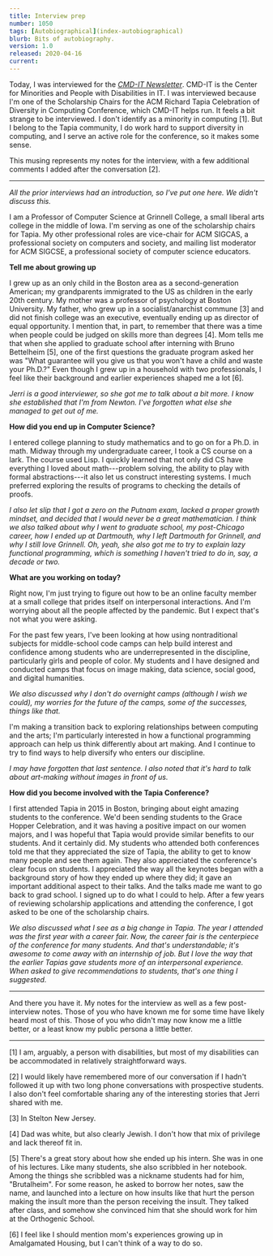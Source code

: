 ```yaml
---
title: Interview prep
number: 1050
tags: [Autobiographical](index-autobiographical)
blurb: Bits of autobiography.
version: 1.0
released: 2020-04-16
current: 
---
```

Today, I was interviewed for the [_CMD-IT
Newsletter_](http://www.cmd-it.org/news/).  CMD-IT is the Center
for Minorities and People with Disabilities in IT.  I was interviewed
because I'm one of the Scholarship Chairs for the ACM Richard Tapia
Celebration of Diversity in Computing Conference, which CMD-IT helps
run.  It feels a bit strange to be interviewed.  I don't identify
as a minority in computing [1].  But I belong to the Tapia community,
I do work hard to support diversity in computing, and I serve an
active role for the conference, so it makes some sense.

This musing represents my notes for the interview, with a few additional
comments I added after the conversation [2].

---

_All the prior interviews had an introduction, so I've put one here.
We didn't discuss this._

I am a Professor of Computer Science at Grinnell College, a small
liberal arts college in the middle of Iowa.  I'm serving as one
of the scholarship chairs for Tapia.  My other professional roles
are vice-chair for ACM SIGCAS, a professional society on
computers and society, and mailing list moderator for ACM SIGCSE,
a professional society of computer science educators.

**Tell me about growing up**

I grew up as an only child in the Boston area as a second-generation
American; my grandparents immigrated to the US as children in the
early 20th century.  My mother was a professor of psychology at
Boston University.  My father, who grew up in a socialist/anarchist
commune [3] and did not finish college was an executive, eventually
ending up as director of equal opportunity.  I mention that, in
part, to remember that there was a time when people could be judged
on skills more than degrees [4].  Mom tells me that when she applied
to graduate school after interning with Bruno Bettelheim [5], one
of the first questions the graduate program asked her was "What
guarantee will you give us that you won't have a child and waste
your Ph.D.?" Even though I grew up in a household with two
professionals, I feel like their background and earlier experiences
shaped me a lot [6].

_Jerri is a good interviewer, so she got me to talk about a bit more.
I know she established that I'm from Newton.  I've forgotten what else
she managed to get out of me._

**How did you end up in Computer Science?**

I entered college planning to study mathematics and to go on for a
Ph.D. in math.  Midway through my undergraduate career, I took a CS
course on a lark.  The course used Lisp.  I quickly learned that
not only did CS have everything I loved about math---problem solving,
the ability to play with formal abstractions---it also let us
construct interesting systems.  I much preferred exploring the
results of programs to checking the details of proofs.

_I also let slip that I got a zero on the Putnam exam, lacked a proper
growth mindset, and decided that I would never be a great mathematician.
I think we also talked about why I went to graduate school, my post-Chicago 
career, how I ended up at Dartmouth, why I left Dartmouth for Grinnell,
and why I still love Grinnell.  Oh, yeah, she also got me to try to
explain lazy functional programming, which is something I haven't tried
to do in, say, a decade or two._

**What are you working on today?**

Right now, I'm just trying to figure out how to be an online faculty
member at a small college that prides itself on interpersonal
interactions.  And I'm worrying about all the people affected by
the pandemic.  But I expect that's not what you were asking.

For the past few years, I've been looking at how using nontraditional
subjects for middle-school code camps can help build interest and
confidence among students who are underrepresented in the discipline,
particularly girls and people of color.  My students and I have
designed and conducted camps that focus on image making, data
science, social good, and digital humanities.  

_We also discussed why I don't do overnight camps (although I wish we
could), my worries for the future of the camps, some of the
successes, things like that._

I'm making a transition back to exploring relationships between
computing and the arts; I'm particularly interested in how a
functional programming approach can help us think differently about
art making.  And I continue to try to find ways to help diversify
who enters our discipline.

_I may have forgotten that last sentence.  I also noted that it's
hard to talk about art-making without images in front of us._

**How did you become involved with the Tapia Conference?**

I first attended Tapia in 2015 in Boston, bringing about eight
amazing students to the conference.  We'd been sending students to
the Grace Hopper Celebration, and it was having a positive impact
on our women majors, and I was hopeful that Tapia would provide
similar benefits to our students.  And it certainly did.  My students
who attended both conferences told me that they appreciated the
size of Tapia, the ability to get to know many people and see them
again.  They also appreciated the conference's clear focus on
students.  I appreciated the way all the keynotes began with a
background story of how they ended up where they did; it gave an
important additional aspect to their talks.  And the talks made me
want to go back to grad school.  I signed up to do what I could to
help.  After a few years of reviewing scholarship applications and
attending the conference, I got asked to be one of the scholarship
chairs.

_We also discussed what I see as a big change in Tapia.  The year I
attended was the first year with a career fair.  Now, the career fair
is the centerpiece of the conference for many students.  And that's
understandable; it's awesome to come away with an internship of job.
But I love the way that the earlier Tapias gave students more of
an interpersonal experience.  When asked to give recommendations
to students, that's one thing I suggested._

---

And there you have it.  My notes for the interview as well as a few
post-interview notes.  Those of you who have known me for some time
have likely heard most of this.  Those of you who didn't may now
know me a little better, or a least know my public persona a little better.

---

[1] I am, arguably, a person with disabilities, but most of my
disabilities can be accommodated in relatively straightforward ways.

[2] I would likely have remembered more of our conversation if I 
hadn't followed it up with two long phone conversations with prospective
students.  I also don't feel comfortable sharing any of the interesting
stories that Jerri shared with me.

[3] In Stelton New Jersey.

[4] Dad was white, but also clearly Jewish.  I don't how that mix of
privilege and lack thereof fit in.

[5] There's a great story about how she ended up his intern.  She was
in one of his lectures.  Like many students, she also scribbled in
her notebook.  Among the things she scribbled was a nickname students
had for him, "Brutalheim".  For some reason, he asked to borrow her notes,
saw the name, and launched into a lecture on how insults like that hurt
the person making the insult more than the person receiving the insult.
They talked after class, and somehow she convinced him that she should
work for him at the Orthogenic School.

[6] I feel like I should mention mom's experiences growing up in
Amalgamated Housing, but I can't think of a way to do so.
